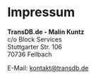 # Impressum

**TransDB.de - Malin Kuntz**  
c/o Block Services  
Stuttgarter Str. 106  
70736 Fellbach

E-Mail: kontakt@transdb.de
